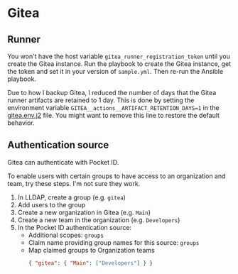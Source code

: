 # Gitea

## Runner

You won't have the host variable `gitea_runner_registration_token` until you create the Gitea instance. Run the playbook to create the Gitea instance, get the token and set it in your version of `sample.yml`. Then re-run the Ansible playbook.

Due to how I backup Gitea, I reduced the number of days that the Gitea runner artifacts are retained to 1 day. This is done by setting the environment variable `GITEA__actions__ARTIFACT_RETENTION_DAYS=1` in the [gitea.env.j2](/ansible/roles/docker-env/templates/gitea.env.j2) file. You might want to remove this line to restore the default behavior.

## Authentication source

Gitea can authenticate with Pocket ID.

To enable users with certain groups to have access to an organization and team, try these steps. I'm not sure they work.

1. In LLDAP, create a group (e.g. `gitea`)
1. Add users to the group
1. Create a new organization in Gitea (e.g. `Main`)
1. Create a new team in the organization (e.g. `Developers`)
1. In the Pocket ID authentication source:
    - Additional scopes: `groups`
    - Claim name providing group names for this source: `groups`
    - Map claimed groups to Organization teams
        ```json
        { "gitea": { "Main": ["Developers"] } }
        ```
